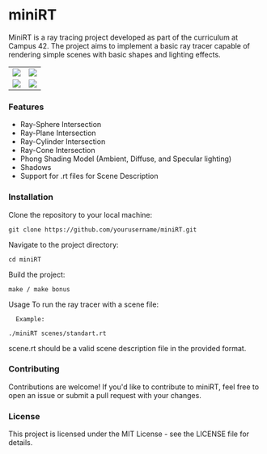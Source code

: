 # miniRT
MiniRT is a ray tracing project developed as part of the curriculum at Campus 42. The project aims to implement a basic ray tracer capable of rendering simple scenes with basic shapes and lighting effects.

<table align="center">
  <tr>
    <td align="center"><img src="https://github.com/PaLucena/miniRT/assets/131014763/3f0e9ab4-56e1-4f64-a3ad-121613289d70"></td>
    <td align="center"><img src="https://github.com/PaLucena/miniRT/assets/131014763/bbc99e95-88dc-4737-bc62-b1300c600ea4"></td>
  </tr>
  <tr>
    <td align="center"><img src="https://github.com/PaLucena/miniRT/assets/131014763/d8d3bee7-67bc-43c7-a5e3-90970fc93eac"></td>
    <td align="center"><img src="https://github.com/PaLucena/miniRT/assets/131014763/b35a325d-db05-4a35-9756-e9ed826516bb"></td>
  </tr>
</table>

### Features
- Ray-Sphere Intersection
- Ray-Plane Intersection
- Ray-Cylinder Intersection
- Ray-Cone Intersection
- Phong Shading Model (Ambient, Diffuse, and Specular lighting)
- Shadows
- Support for .rt files for Scene Description

### Installation
Clone the repository to your local machine:
```
git clone https://github.com/yourusername/miniRT.git
```
Navigate to the project directory:
```
cd miniRT
```
Build the project:
```
make / make bonus
```
Usage
To run the ray tracer with a scene file:
```
  Example:

./miniRT scenes/standart.rt
```
scene.rt should be a valid scene description file in the provided format.

### Contributing
Contributions are welcome! If you'd like to contribute to miniRT, feel free to open an issue or submit a pull request with your changes.

### License
This project is licensed under the MIT License - see the LICENSE file for details.
